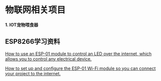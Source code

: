 #  物联网相关项目

####   1. IOT宠物喂食器


## ESP8266学习资料

[How to use an ESP-01 module to control an LED over the internet, which allows you to control any electrical device. ](https://maker.pro/esp8266/tutorial/esp8266-tutorial-how-to-control-anything-from-the-internet)  

[How to set up and configure the ESP-01 Wi-Fi module so you can connect your project to the internet. ](https://maker.pro/esp8266/tutorial/how-to-program-esp8266s-onboard-gpio-pins)
